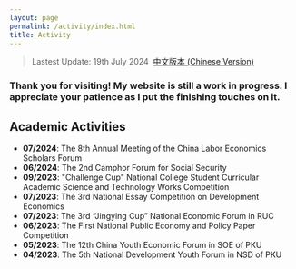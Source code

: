 ```yaml
---
layout: page
permalink: /activity/index.html
title: Activity
---
```


> Lastest Update: 19th July 2024&nbsp;  [中文版本 (Chinese Version)](https://yapengf.com/activity-zh/)

### Thank you for visiting! My website is still a work in progress. I appreciate your patience as I put the finishing touches on it.

## Academic Activities

- **07/2024**: The 8th Annual Meeting of the China Labor Economics Scholars Forum
- **06/2024**: The 2nd Camphor Forum for Social Security 
- **09/2023**: "Challenge Cup" National College Student Curricular Academic Science and Technology Works Competition
- **07/2023**: The 3rd National Essay Competition on Development Economics
- **07/2023**: The 3rd “Jingying Cup” National Economic Forum in RUC
- **06/2023**: The First National Public Economy and Policy Paper Competition
- **05/2023**: The 12th China Youth Economic Forum in SOE of PKU 
- **04/2023**: The 5th National Development Youth Forum in NSD of PKU

